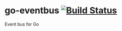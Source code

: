 # go-eventbus [![Build Status](https://travis-ci.com/pilagod/go-eventbus.svg?branch=master)](https://travis-ci.com/pilagod/go-eventbus)

Event bus for Go
